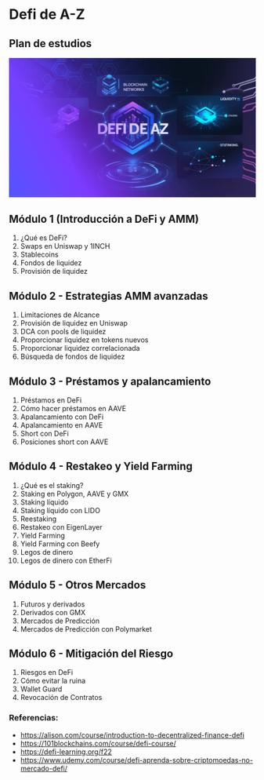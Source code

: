# Defi de A-Z 

## Plan de estudios

![portada](/capa.jpg)

## Módulo 1 (Introducción a DeFi y AMM)
1. ¿Qué es DeFi?
2. Swaps en Uniswap y 1INCH
3. Stablecoins
4. Fondos de liquidez
5. Provisión de liquidez

## Módulo 2 - Estrategias AMM avanzadas
1. Limitaciones de Alcance
2. Provisión de liquidez en Uniswap
3. DCA con pools de liquidez
4. Proporcionar liquidez en tokens nuevos
5. Proporcionar liquidez correlacionada
6. Búsqueda de fondos de liquidez

## Módulo 3 - Préstamos y apalancamiento
1. Préstamos en DeFi
2. Cómo hacer préstamos en AAVE
3. Apalancamiento con DeFi
4. Apalancamiento en AAVE
5. Short con DeFi
6. Posiciones short con AAVE

## Módulo 4 - Restakeo y Yield Farming
1. ¿Qué es el staking?
2. Staking en Polygon, AAVE y GMX 
3. Staking líquido
4. Staking líquido con LIDO
5. Reestaking
6. Restakeo con EigenLayer
7. Yield Farming
8. Yield Farming con Beefy
9. Legos de dinero
10. Legos de dinero con EtherFi

## Módulo 5 - Otros Mercados
1. Futuros y derivados
2. Derivados con GMX
3. Mercados de Predicción
4. Mercados de Predicción con Polymarket

## Módulo 6 - Mitigación del Riesgo 
1. Riesgos en DeFi
2. Cómo evitar la ruina
3. Wallet Guard
4. Revocación de Contratos

### Referencias:
- https://alison.com/course/introduction-to-decentralized-finance-defi 
- https://101blockchains.com/course/defi-course/ 
- https://defi-learning.org/f22 
- https://www.udemy.com/course/defi-aprenda-sobre-criptomoedas-no-mercado-defi/
